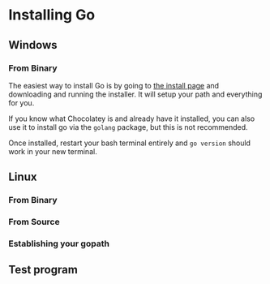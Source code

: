 # Installing Go


## Windows
### From Binary
The easiest way to install Go is by going to [the install page](https://golang.org/doc/install) and downloading and running the installer. It will setup your path and everything for you.

If you know what Chocolatey is and already have it installed, you can also use it to install go via the `golang` package, but this is not recommended.

Once installed, restart your bash terminal entirely and `go version` should work in your new terminal.

## Linux
### From Binary
### From Source

### Establishing your gopath

## Test program
